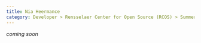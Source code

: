 ```yaml
---
title: Nia Heermance
category: Developer > Rensselaer Center for Open Source (RCOS) > Summer 2023
---
```


_coming soon_